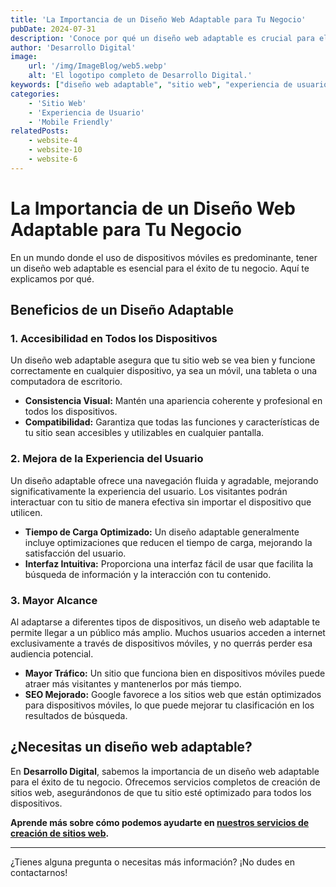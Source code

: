 ```yaml
---
title: 'La Importancia de un Diseño Web Adaptable para Tu Negocio'
pubDate: 2024-07-31
description: 'Conoce por qué un diseño web adaptable es crucial para el éxito de tu negocio en el entorno digital actual.'
author: 'Desarrollo Digital'
image:
    url: '/img/ImageBlog/web5.webp'
    alt: 'El logotipo completo de Desarrollo Digital.'
keywords: ["diseño web adaptable", "sitio web", "experiencia de usuario", "mobile friendly"]
categories:
    - 'Sitio Web'
    - 'Experiencia de Usuario'
    - 'Mobile Friendly'
relatedPosts: 
    - website-4
    - website-10
    - website-6
---
```


# La Importancia de un Diseño Web Adaptable para Tu Negocio

En un mundo donde el uso de dispositivos móviles es predominante, tener un diseño web adaptable es esencial para el éxito de tu negocio. Aquí te explicamos por qué.

## Beneficios de un Diseño Adaptable

### 1. **Accesibilidad en Todos los Dispositivos**

Un diseño web adaptable asegura que tu sitio web se vea bien y funcione correctamente en cualquier dispositivo, ya sea un móvil, una tableta o una computadora de escritorio.

- **Consistencia Visual:** Mantén una apariencia coherente y profesional en todos los dispositivos.
- **Compatibilidad:** Garantiza que todas las funciones y características de tu sitio sean accesibles y utilizables en cualquier pantalla.

### 2. **Mejora de la Experiencia del Usuario**

Un diseño adaptable ofrece una navegación fluida y agradable, mejorando significativamente la experiencia del usuario. Los visitantes podrán interactuar con tu sitio de manera efectiva sin importar el dispositivo que utilicen.

- **Tiempo de Carga Optimizado:** Un diseño adaptable generalmente incluye optimizaciones que reducen el tiempo de carga, mejorando la satisfacción del usuario.
- **Interfaz Intuitiva:** Proporciona una interfaz fácil de usar que facilita la búsqueda de información y la interacción con tu contenido.

### 3. **Mayor Alcance**

Al adaptarse a diferentes tipos de dispositivos, un diseño web adaptable te permite llegar a un público más amplio. Muchos usuarios acceden a internet exclusivamente a través de dispositivos móviles, y no querrás perder esa audiencia potencial.

- **Mayor Tráfico:** Un sitio que funciona bien en dispositivos móviles puede atraer más visitantes y mantenerlos por más tiempo.
- **SEO Mejorado:** Google favorece a los sitios web que están optimizados para dispositivos móviles, lo que puede mejorar tu clasificación en los resultados de búsqueda.

## **¿Necesitas un diseño web adaptable?**

En **Desarrollo Digital**, sabemos la importancia de un diseño web adaptable para el éxito de tu negocio. Ofrecemos servicios completos de creación de sitios web, asegurándonos de que tu sitio esté optimizado para todos los dispositivos.

**Aprende más sobre cómo podemos ayudarte en [nuestros servicios de creación de sitios web](https://desarrollo-digital.com/servicios/website/).**

---

¿Tienes alguna pregunta o necesitas más información? ¡No dudes en contactarnos!
